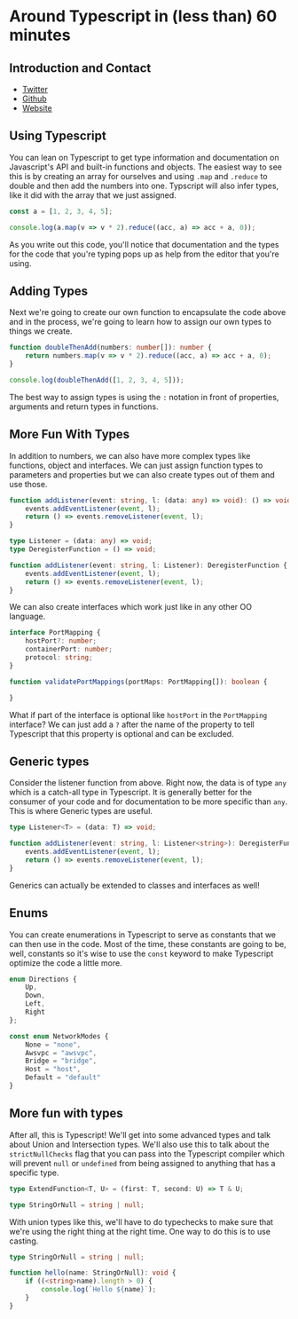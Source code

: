 # Around Typescript in (less than) 60 minutes

## Introduction and Contact

* [Twitter](https://twitter.com/YashdalfTheGray)
* [Github](https://github.com/YashdalfTheGray)
* [Website](https://yashkulshrestha.carrd.co/)

## Using Typescript

You can lean on Typescript to get type information and documentation on Javascript's API and built-in functions and objects. The easiest way to see this is by creating an array for ourselves and using `.map` and `.reduce` to double and then add the numbers into one. Typscript will also infer types, like it did with the array that we just assigned. 

```typescript
const a = [1, 2, 3, 4, 5];

console.log(a.map(v => v * 2).reduce((acc, a) => acc + a, 0));
```

As you write out this code, you'll notice that documentation and the types for the code that you're typing pops up as help from the editor that you're using. 

## Adding Types

Next we're going to create our own function to encapsulate the code above and in the process, we're going to learn how to assign our own types to things we create.  

```typescript
function doubleThenAdd(numbers: number[]): number {
    return numbers.map(v => v * 2).reduce((acc, a) => acc + a, 0);
}

console.log(doubleThenAdd([1, 2, 3, 4, 5]));
```

The best way to assign types is using the `:` notation in front of properties, arguments and return types in functions.

## More Fun With Types

In addition to numbers, we can also have more complex types like functions, object and interfaces. We can just assign function types to parameters and properties but we can also create types out of them and use those. 

```typescript
function addListener(event: string, l: (data: any) => void): () => void {
    events.addEventListener(event, l);
    return () => events.removeListener(event, l);
}

type Listener = (data: any) => void;
type DeregisterFunction = () => void;

function addListener(event: string, l: Listener): DeregisterFunction {
    events.addEventListener(event, l);
    return () => events.removeListener(event, l);
}
```

We can also create interfaces which work just like in any other OO language. 

```typescript
interface PortMapping {
    hostPort?: number;
    containerPort: number;
    protocol: string;
}

function validatePortMappings(portMaps: PortMapping[]): boolean {

}
```

What if part of the interface is optional like `hostPort` in the `PortMapping` interface? We can just add a `?` after the name of the property to tell Typescript that this property is optional and can be excluded. 

## Generic types

Consider the listener function from above. Right now, the data is of type `any` which is a catch-all type in Typescript. It is generally better for the consumer of your code and for documentation to be more specific than `any`. This is where Generic types are useful.

```typescript
type Listener<T> = (data: T) => void;

function addListener(event: string, l: Listener<string>): DeregisterFunction {
    events.addEventListener(event, l);
    return () => events.removeListener(event, l);
}
```

Generics can actually be extended to classes and interfaces as well!

## Enums

You can create enumerations in Typescript to serve as constants that we can then use in the code. Most of the time, these constants are going to be, well, constants so it's wise to use the `const` keyword to make Typescript optimize the code a little more. 

```typescript
enum Directions {
    Up,
    Down,
    Left,
    Right
};

const enum NetworkModes {
    None = "none",
    Awsvpc = "awsvpc",
    Bridge = "bridge",
    Host = "host",
    Default = "default"
}
```

## More fun with types

After all, this is Typescript! We'll get into some advanced types and talk about Union and Intersection types. We'll also use this to talk about the `strictNullChecks` flag that you can pass into the Typescript compiler which will prevent `null` or `undefined` from being assigned to anything that has a specific type. 

```typescript
type ExtendFunction<T, U> = (first: T, second: U) => T & U;

type StringOrNull = string | null;
```

With union types like this, we'll have to do typechecks to make sure that we're using the right thing at the right time. One way to do this is to use casting.

```typescript
type StringOrNull = string | null;

function hello(name: StringOrNull): void {
    if ((<string>name).length > 0) {
        console.log(`Hello ${name}`);
    }
}
```